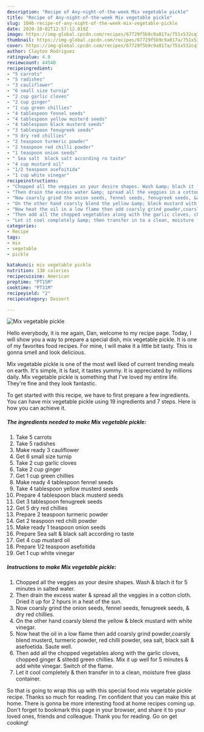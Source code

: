 ```yaml
---
description: "Recipe of Any-night-of-the-week Mix vegetable pickle"
title: "Recipe of Any-night-of-the-week Mix vegetable pickle"
slug: 1046-recipe-of-any-night-of-the-week-mix-vegetable-pickle
date: 2020-10-02T12:57:12.019Z
image: https://img-global.cpcdn.com/recipes/67729f5b9c9a817a/751x532cq70/mix-vegetable-pickle-recipe-main-photo.jpg
thumbnail: https://img-global.cpcdn.com/recipes/67729f5b9c9a817a/751x532cq70/mix-vegetable-pickle-recipe-main-photo.jpg
cover: https://img-global.cpcdn.com/recipes/67729f5b9c9a817a/751x532cq70/mix-vegetable-pickle-recipe-main-photo.jpg
author: Clayton Rodriguez
ratingvalue: 4.8
reviewcount: 44540
recipeingredient:
- "5 carrots"
- "5 radishes"
- "3 cauliflower"
- "6 small size turnip"
- "2 cup garlic cloves"
- "2 cup ginger"
- "1 cup green chillies"
- "4 tablespoon fennel seeds"
- "4 tablespoon yellow musterd seeds"
- "4 tablespoon black musterd seeds"
- "3 tablespoon fenugreek seeds"
- "5 dry red chillies"
- "2 teaspoon turmeric powder"
- "2 teaspoon red chilli powder"
- "1 teaspoon onion seeds"
- " Sea salt  black salt according ro taste"
- "4 cup mustard oil"
- "1/2 teaspoon asefoitida"
- "1 cup white vinegar"
recipeinstructions:
- "Chopped all the veggies as your desire shapes. Wash &amp; blach it for 5 minutes in salted water."
- "Then drain the excess water &amp; spread all the veggies in a cotton cloth. Dried it up for 2 hpurs in a heat of the sun."
- "Now coarsly grind the onion seeds, fennel seeds, fenugreek seeds, &amp; dry red chillies."
- "On the other hand coarsly blend the yellow &amp; bleck mustard with white vinegar."
- "Now heat the oil in a low flame then add coarsly grind powder,coarsly blend musterd, turmeric powder, red chilli powder, sea salt, black salt &amp; asefoetida. Saute well."
- "Then add all the chopped vegetables along with the garlic cloves, chopped ginger &amp; slitedd green chillies. Mix it up well for 5 minutes &amp; add white vinegar. Switch of the flame."
- "Let it cool completely &amp; then transfer in to a clean, moisture free glass container."
categories:
- Recipe
tags:
- mix
- vegetable
- pickle

katakunci: mix vegetable pickle 
nutrition: 138 calories
recipecuisine: American
preptime: "PT15M"
cooktime: "PT31M"
recipeyield: "2"
recipecategory: Dessert

---
```



![Mix vegetable pickle](https://img-global.cpcdn.com/recipes/67729f5b9c9a817a/751x532cq70/mix-vegetable-pickle-recipe-main-photo.jpg)

Hello everybody, it is me again, Dan, welcome to my recipe page. Today, I will show you a way to prepare a special dish, mix vegetable pickle. It is one of my favorites food recipes. For mine, I will make it a little bit tasty. This is gonna smell and look delicious.

Mix vegetable pickle is one of the most well liked of current trending meals on earth. It's simple, it is fast, it tastes yummy. It is appreciated by millions daily. Mix vegetable pickle is something that I've loved my entire life. They're fine and they look fantastic.




To get started with this recipe, we have to first prepare a few ingredients. You can have mix vegetable pickle using 19 ingredients and 7 steps. Here is how you can achieve it.

<!--inarticleads1-->

##### The ingredients needed to make Mix vegetable pickle:

1. Take 5 carrots
1. Take 5 radishes
1. Make ready 3 cauliflower
1. Get 6 small size turnip
1. Take 2 cup garlic cloves
1. Take 2 cup ginger
1. Get 1 cup green chillies
1. Make ready 4 tablespoon fennel seeds
1. Take 4 tablespoon yellow musterd seeds
1. Prepare 4 tablespoon black musterd seeds
1. Get 3 tablespoon fenugreek seeds
1. Get 5 dry red chillies
1. Prepare 2 teaspoon turmeric powder
1. Get 2 teaspoon red chilli powder
1. Make ready 1 teaspoon onion seeds
1. Prepare  Sea salt &amp; black salt according ro taste
1. Get 4 cup mustard oil
1. Prepare 1/2 teaspoon asefoitida
1. Get 1 cup white vinegar




<!--inarticleads2-->

##### Instructions to make Mix vegetable pickle:

1. Chopped all the veggies as your desire shapes. Wash &amp; blach it for 5 minutes in salted water.
1. Then drain the excess water &amp; spread all the veggies in a cotton cloth. Dried it up for 2 hpurs in a heat of the sun.
1. Now coarsly grind the onion seeds, fennel seeds, fenugreek seeds, &amp; dry red chillies.
1. On the other hand coarsly blend the yellow &amp; bleck mustard with white vinegar.
1. Now heat the oil in a low flame then add coarsly grind powder,coarsly blend musterd, turmeric powder, red chilli powder, sea salt, black salt &amp; asefoetida. Saute well.
1. Then add all the chopped vegetables along with the garlic cloves, chopped ginger &amp; slitedd green chillies. Mix it up well for 5 minutes &amp; add white vinegar. Switch of the flame.
1. Let it cool completely &amp; then transfer in to a clean, moisture free glass container.




So that is going to wrap this up with this special food mix vegetable pickle recipe. Thanks so much for reading. I'm confident that you can make this at home. There is gonna be more interesting food at home recipes coming up. Don't forget to bookmark this page in your browser, and share it to your loved ones, friends and colleague. Thank you for reading. Go on get cooking!
